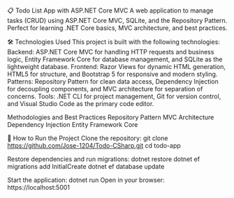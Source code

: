 📋 Todo List App with ASP.NET Core MVC
A web application to manage tasks (CRUD) using ASP.NET Core MVC, SQLite, and the Repository Pattern. Perfect for learning .NET Core basics, MVC architecture, and best practices.

🛠️ Technologies Used
This project is built with the following technologies:
Backend: ASP.NET Core MVC for handling HTTP requests and business logic, Entity Framework Core for database management, and SQLite as the lightweight database.
Frontend: Razor Views for dynamic HTML generation, HTML5 for structure, and Bootstrap 5 for responsive and modern styling.
Patterns: Repository Pattern for clean data access, Dependency Injection for decoupling components, and MVC architecture for separation of concerns.
Tools: .NET CLI for project management, Git for version control, and Visual Studio Code as the primary code editor.

Methodologies and Best Practices
Repository Pattern
MVC Architecture
Dependency Injection
Entity Framework Core 

🚀 How to Run the Project
Clone the repository:
git clone https://github.com/Jose-1204/Todo-CSharp.git
cd todo-app

Restore dependencies and run migrations:
dotnet restore
dotnet ef migrations add InitialCreate
dotnet ef database update

Start the application:
dotnet run
Open in your browser: https://localhost:5001
